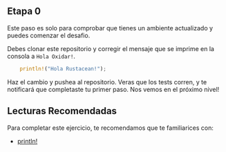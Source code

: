 ## Etapa 0
Este paso es solo para comprobar que tienes un ambiente actualizado y puedes comenzar el desafio. 

Debes clonar este repositorio y corregir el mensaje que se imprime en la consola a `Hola Oxidar!`. 
```rust
    println!("Hola Rustacean!");
```

Haz el cambio y pushea al repositorio. Veras que los tests corren, y te notificará que completaste tu primer paso. Nos vemos en el próximo nivel!

## Lecturas Recomendadas
Para completar este ejercicio, te recomendamos que te familiarices con:
* [println!](https://doc.rust-lang.org/std/macro.println.html)
